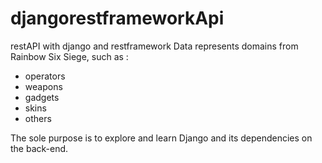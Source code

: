 # djangorestframeworkApi
restAPI with django and restframework
Data represents domains from Rainbow Six Siege, such as : 
- operators
- weapons
- gadgets
- skins 
- others

The sole purpose is to explore and learn Django and its dependencies on the back-end.
